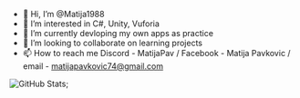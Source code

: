 - 👋 Hi, I’m @Matija1988
- 👀 I’m interested in C#, Unity, Vuforia
- 🌱 I’m currently devloping my own apps as practice
- 💞️ I’m looking to collaborate on learning projects
- 📫 How to reach me Discord - MatijaPav / Facebook - Matija Pavkovic / email - matijapavkovic74@gmail.com

<!---
Matija1988/Matija1988 is a ✨ special ✨ repository because its `README.md` (this file) appears on your GitHub profile.
You can click the Preview link to take a look at your changes.
--->

![GitHub Stats](https://github-readme-stats.vercel.app/api?matija1988=&theme=radical);
